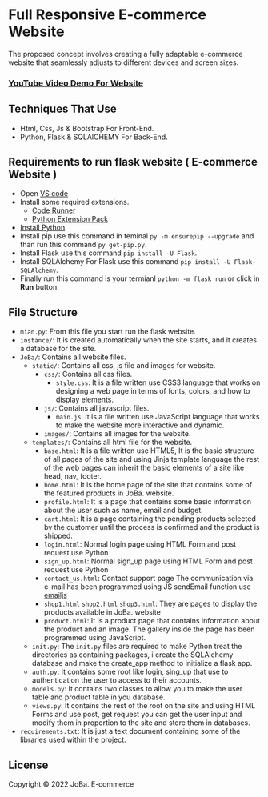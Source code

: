 # Full Responsive E-commerce Website 

The proposed concept involves creating a fully adaptable e-commerce website that seamlessly adjusts to different devices and screen sizes.

### [YouTube Video Demo For Website](https://www.youtube.com/watch?v=GQIYdkfCGBc)

## Techniques That Use

- Html, Css, Js & Bootstrap For Front-End.
- Python, Flask & SQLAlCHEMY For Back-End.

## Requirements to run flask website ( E-commerce Website )

- Open [VS code](https://code.visualstudio.com/)
- Install some required extensions.
  - [Code Runner](https://marketplace.visualstudio.com/items?itemName=formulahendry.code-runner)
  - [Python Extension Pack](https://marketplace.visualstudio.com/items?itemName=donjayamanne.python-extension-pack)
- [Install Python](https://www.python.org/downloads/)
- Install pip use this command in teminal `py -m ensurepip --upgrade` and than run this command `py get-pip.py`.
- Install Flask use this command `pip install -U Flask`.
- Install SQLAlchemy For Flask use this command `pip install -U Flask-SQLAlchemy`.
- Finally run this command is your termianl `python -m flask run` or click in **Run** button.

## File Structure

- `mian.py`: From this file you start run the flask website.
- `instance/`: It is created automatically when the site starts, and it creates a database for the site.
- `JoBa/`: Contains all website files.
	- `static/`: Contains all css, js file and images for website.
		- `css/`: Contains all css files.
			- `style.css`: It is a file written use CSS3 language that works on designing a web page in terms of fonts, colors, and how to display elements.
		- `js/`: Contains all javascript files.
			- `main.js`: It is a file written use JavaScript language that works to make the website more interactive and dynamic.
		- `images/`: Contains all images for the website.
	- `templates/`: Contains all html file for the website.
		- `base.html`: It is a file written use HTML5, It is the basic structure of all pages of the site and using Jinja template language the rest of the web pages can inherit the basic elements of a site like head, nav, footer.
		- `home.html`: It is the home page of the site that contains some of the featured products in JoBa. website.
		- `profile.html`: It is a page that contains some basic information about the user such as name, email and budget.
		- `cart.html`: It is a page containing the pending products selected by the customer until the process is confirmed and the product is shipped.
		- `login.html`: Normal login page using HTML Form and post request use Python
		- `sign_up.html`: Normal sign_up page using HTML Form and post request use Python
		- `contact_us.html`: Contact support page The communication via e-mail has been programmed using JS sendEmail function use [emailjs](https://www.emailjs.com/)
		- `shop1.html` `shop2.html` `shop3.html`: They are pages to display the products available in JoBa. website
		- `product.html`: It is a product page that contains information about the product and an image. The gallery inside the page has been programmed using JavaScript.
	- `init.py`: The `init.py` files are required to make Python treat the directories as containing packages, i create the SQLAlchemy database and make the create_app method to initialize a flask app.
	- `auth.py`: It contains some root like login, sing_up that use to authentication the user to access to their accounts.
	- `models.py`: It contains two classes to allow you to make the user table and product table in you database.
	- `views.py`: It contains the rest of the root on the site and using HTML Forms and use post, get request you can get the user input and modify them in proportion to the site and store them in databases.
- `requirements.txt`: It is just a text document containing some of the libraries used within the project.

## License

Copyright © 2022 JoBa. E-commerce
